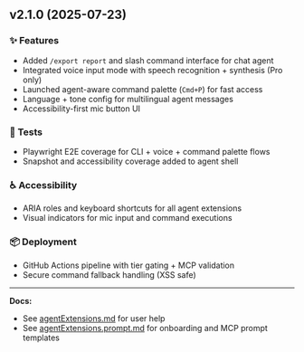 <!-- data-mcp-source="agent_extensions_release_notes" -->

## v2.1.0 (2025-07-23)

### ✨ Features
- Added `/export report` and slash command interface for chat agent
- Integrated voice input mode with speech recognition + synthesis (Pro only)
- Launched agent-aware command palette (`Cmd+P`) for fast access
- Language + tone config for multilingual agent messages
- Accessibility-first mic button UI

### 🧪 Tests
- Playwright E2E coverage for CLI + voice + command palette flows
- Snapshot and accessibility coverage added to agent shell

### ♿ Accessibility
- ARIA roles and keyboard shortcuts for all agent extensions
- Visual indicators for mic input and command executions

### 📦 Deployment
- GitHub Actions pipeline with tier gating + MCP validation
- Secure command fallback handling (XSS safe)

---

**Docs:**
- See [agentExtensions.md](../../docs/agentExtensions.md) for user help
- See [agentExtensions.prompt.md](../../promptTemplates/agentExtensions.prompt.md) for onboarding and MCP prompt templates 